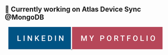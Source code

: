 ## 📱 Currently working on Atlas Device Sync @MongoDB

<p style="text-align: center;">
  <a href="https://www.linkedin.com/in/sean-brandenburg" target="_blank" rel="noopener noreferrer">
    <img src="linkedin.svg" alt="Linkedin" />
 </a>
  <a href="https://seanbrandenburg.com/" target="_blank" rel="noopener noreferrer">
    <img src="my-portfolio.svg" alt="My Portfolio" />
 </a>
 <br />
</p>

